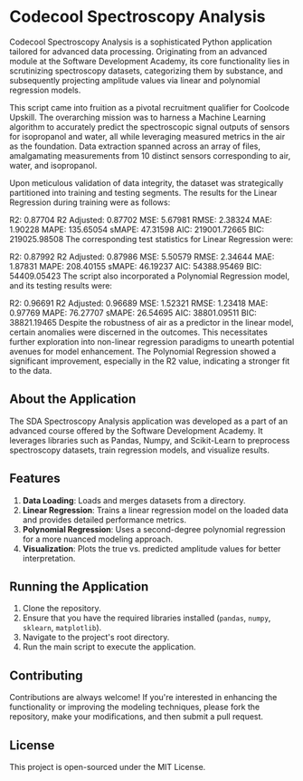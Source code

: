 # Codecool Spectroscopy Analysis
Codecool Spectroscopy Analysis is a sophisticated Python application tailored for advanced data processing. Originating from an advanced module at the Software Development Academy, its core functionality lies in scrutinizing spectroscopy datasets, categorizing them by substance, and subsequently projecting amplitude values via linear and polynomial regression models.

This script came into fruition as a pivotal recruitment qualifier for Coolcode Upskill. The overarching mission was to harness a Machine Learning algorithm to accurately predict the spectroscopic signal outputs of sensors for isopropanol and water, all while leveraging measured metrics in the air as the foundation. Data extraction spanned across an array of files, amalgamating measurements from 10 distinct sensors corresponding to air, water, and isopropanol.

Upon meticulous validation of data integrity, the dataset was strategically partitioned into training and testing segments. The results for the Linear Regression during training were as follows:

R2: 0.87704
R2 Adjusted: 0.87702
MSE: 5.67981
RMSE: 2.38324
MAE: 1.90228
MAPE: 135.65054
sMAPE: 47.31598
AIC: 219001.72665
BIC: 219025.98508
The corresponding test statistics for Linear Regression were:

R2: 0.87992
R2 Adjusted: 0.87986
MSE: 5.50579
RMSE: 2.34644
MAE: 1.87831
MAPE: 208.40155
sMAPE: 46.19237
AIC: 54388.95469
BIC: 54409.05423
The script also incorporated a Polynomial Regression model, and its testing results were:

R2: 0.96691
R2 Adjusted: 0.96689
MSE: 1.52321
RMSE: 1.23418
MAE: 0.97769
MAPE: 76.27707
sMAPE: 26.54695
AIC: 38801.09511
BIC: 38821.19465
Despite the robustness of air as a predictor in the linear model, certain anomalies were discerned in the outcomes. This necessitates further exploration into non-linear regression paradigms to unearth potential avenues for model enhancement. The Polynomial Regression showed a significant improvement, especially in the R2 value, indicating a stronger fit to the data.

## About the Application
The SDA Spectroscopy Analysis application was developed as a part of an advanced course offered by the Software Development Academy. It leverages libraries such as Pandas, Numpy, and Scikit-Learn to preprocess spectroscopy datasets, train regression models, and visualize results.

## Features
1. **Data Loading**: Loads and merges datasets from a directory.
2. **Linear Regression**: Trains a linear regression model on the loaded data and provides detailed performance metrics.
3. **Polynomial Regression**: Uses a second-degree polynomial regression for a more nuanced modeling approach.
4. **Visualization**: Plots the true vs. predicted amplitude values for better interpretation.

## Running the Application
1. Clone the repository.
2. Ensure that you have the required libraries installed (`pandas`, `numpy`, `sklearn`, `matplotlib`).
3. Navigate to the project's root directory.
4. Run the main script to execute the application.

## Contributing
Contributions are always welcome! If you're interested in enhancing the functionality or improving the modeling techniques, please fork the repository, make your modifications, and then submit a pull request.

## License
This project is open-sourced under the MIT License.
